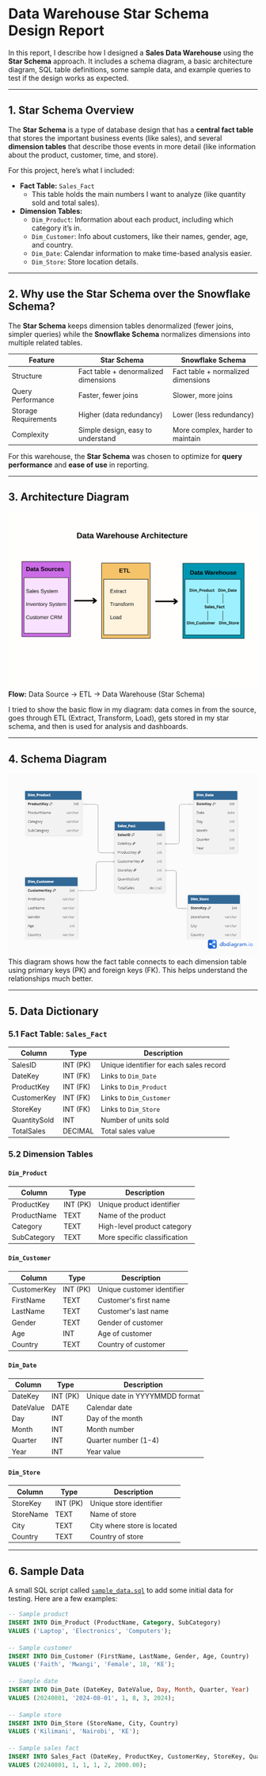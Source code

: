 # Data Warehouse Star Schema Design Report

In this report, I describe how I designed a **Sales Data Warehouse** using the **Star Schema** approach. It includes a schema diagram, a basic architecture diagram, SQL table definitions, some sample data, and example queries to test if the design works as expected.

---

## 1. Star Schema Overview

The **Star Schema** is a type of database design that has a **central fact table** that stores the important business events (like sales), and several **dimension tables** that describe those events in more detail (like information about the product, customer, time, and store). 

For this project, here’s what I included:

- **Fact Table:** `Sales_Fact`  
  - This table holds the main numbers I want to analyze (like quantity sold and total sales).
- **Dimension Tables:**  
  - `Dim_Product`: Information about each product, including which category it’s in.
  - `Dim_Customer`: Info about customers, like their names, gender, age, and country.
  - `Dim_Date`: Calendar information to make time-based analysis easier.
  - `Dim_Store`: Store location details.

---

## 2. Why use the Star Schema over the Snowflake Schema?

The **Star Schema** keeps dimension tables denormalized (fewer joins, simpler queries) while the **Snowflake Schema** normalizes dimensions into multiple related tables.

| Feature               | Star Schema                       | Snowflake Schema                 |
|-----------------------|------------------------------------|-----------------------------------|
| Structure             | Fact table + denormalized dimensions | Fact table + normalized dimensions |
| Query Performance     | Faster, fewer joins               | Slower, more joins                |
| Storage Requirements  | Higher (data redundancy)          | Lower (less redundancy)           |
| Complexity            | Simple design, easy to understand | More complex, harder to maintain  |

For this warehouse, the **Star Schema** was chosen to optimize for **query performance** and **ease of use** in reporting.


---

## 3. Architecture Diagram

![Architecture Diagram](architecture_diagram.png)  
**Flow:** Data Source → ETL → Data Warehouse (Star Schema) 

I tried to show the basic flow in my diagram: data comes in from the source, goes through ETL (Extract, Transform, Load), gets stored in my star schema, and then is used for analysis and dashboards.

---

## 4. Schema Diagram

![Star Schema Diagram](schema_diagram.png)  
This diagram shows how the fact table connects to each dimension table using primary keys (PK) and foreign keys (FK). This helps understand the relationships much better.

---

## 5. Data Dictionary

### 5.1 Fact Table: `Sales_Fact`
| Column        | Type        | Description                               |
|---------------|-------------|-------------------------------------------|
| SalesID       | INT (PK)    | Unique identifier for each sales record   |
| DateKey       | INT (FK)    | Links to `Dim_Date`                       |
| ProductKey    | INT (FK)    | Links to `Dim_Product`                    |
| CustomerKey   | INT (FK)    | Links to `Dim_Customer`                   |
| StoreKey      | INT (FK)    | Links to `Dim_Store`                      |
| QuantitySold  | INT         | Number of units sold                      |
| TotalSales    | DECIMAL     | Total sales value                         |

### 5.2 Dimension Tables

#### `Dim_Product`
| Column        | Type        | Description                  |
|---------------|-------------|------------------------------|
| ProductKey    | INT (PK)    | Unique product identifier    |
| ProductName   | TEXT        | Name of the product          |
| Category      | TEXT        | High-level product category  |
| SubCategory   | TEXT        | More specific classification |

#### `Dim_Customer`
| Column        | Type        | Description                  |
|---------------|-------------|------------------------------|
| CustomerKey   | INT (PK)    | Unique customer identifier   |
| FirstName     | TEXT        | Customer's first name        |
| LastName      | TEXT        | Customer's last name         |
| Gender        | TEXT        | Gender of customer           |
| Age           | INT         | Age of customer              |
| Country       | TEXT        | Country of customer          |

#### `Dim_Date`
| Column        | Type        | Description                  |
|---------------|-------------|------------------------------|
| DateKey       | INT (PK)    | Unique date in YYYYMMDD format|
| DateValue     | DATE        | Calendar date                |
| Day           | INT         | Day of the month             |
| Month         | INT         | Month number                 |
| Quarter       | INT         | Quarter number (1-4)         |
| Year          | INT         | Year value                   |

#### `Dim_Store`
| Column        | Type        | Description                  |
|---------------|-------------|------------------------------|
| StoreKey      | INT (PK)    | Unique store identifier      |
| StoreName     | TEXT        | Name of store                |
| City          | TEXT        | City where store is located  |
| Country       | TEXT        | Country of store             |

---

## 6. Sample Data

A small SQL script called [`sample_data.sql`](sample_data.sql) to add some initial data for testing. Here are a few examples:

```sql
-- Sample product
INSERT INTO Dim_Product (ProductName, Category, SubCategory)
VALUES ('Laptop', 'Electronics', 'Computers');

-- Sample customer
INSERT INTO Dim_Customer (FirstName, LastName, Gender, Age, Country)
VALUES ('Faith', 'Mwangi', 'Female', 18, 'KE');

-- Sample date
INSERT INTO Dim_Date (DateKey, DateValue, Day, Month, Quarter, Year)
VALUES (20240801, '2024-08-01', 1, 8, 3, 2024);

-- Sample store
INSERT INTO Dim_Store (StoreName, City, Country)
VALUES ('Kilimani', 'Nairobi', 'KE');

-- Sample sales fact
INSERT INTO Sales_Fact (DateKey, ProductKey, CustomerKey, StoreKey, QuantitySold, TotalSales)
VALUES (20240801, 1, 1, 1, 2, 2000.00);
```
